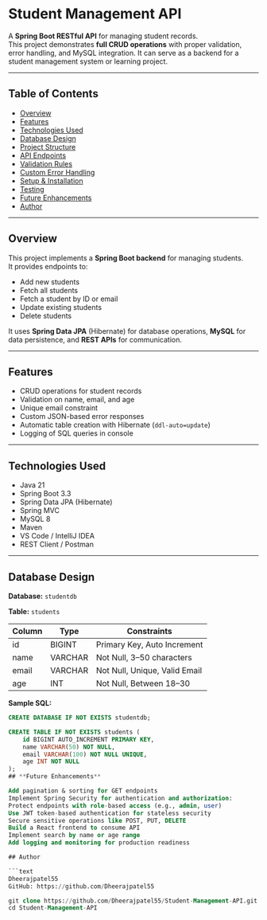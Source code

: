 # Student Management API

A **Spring Boot RESTful API** for managing student records.  
This project demonstrates **full CRUD operations** with proper validation, error handling, and MySQL integration. It can serve as a backend for a student management system or learning project.

---

## **Table of Contents**

- [Overview](#overview)  
- [Features](#features)  
- [Technologies Used](#technologies-used)  
- [Database Design](#database-design)  
- [Project Structure](#project-structure)  
- [API Endpoints](#api-endpoints)  
- [Validation Rules](#validation-rules)  
- [Custom Error Handling](#custom-error-handling)  
- [Setup & Installation](#setup--installation)  
- [Testing](#testing)  
- [Future Enhancements](#future-enhancements)  
- [Author](#author)  

---

## **Overview**

This project implements a **Spring Boot backend** for managing students.  
It provides endpoints to:

- Add new students  
- Fetch all students  
- Fetch a student by ID or email  
- Update existing students  
- Delete students  

It uses **Spring Data JPA** (Hibernate) for database operations, **MySQL** for data persistence, and **REST APIs** for communication.  

---

## **Features**

- CRUD operations for student records  
- Validation on name, email, and age  
- Unique email constraint  
- Custom JSON-based error responses  
- Automatic table creation with Hibernate (`ddl-auto=update`)  
- Logging of SQL queries in console  

---

## **Technologies Used**

- Java 21  
- Spring Boot 3.3
- Spring Data JPA (Hibernate)
- Spring MVC
- MySQL 8  
- Maven  
- VS Code / IntelliJ IDEA  
- REST Client / Postman  

---

## **Database Design**

**Database:** `studentdb`  

**Table:** `students`

| Column | Type        | Constraints                       |
|--------|------------|-----------------------------------|
| id     | BIGINT     | Primary Key, Auto Increment        |
| name   | VARCHAR    | Not Null, 3–50 characters         |
| email  | VARCHAR    | Not Null, Unique, Valid Email     |
| age    | INT        | Not Null, Between 18–30           |

**Sample SQL:**

```sql
CREATE DATABASE IF NOT EXISTS studentdb;

CREATE TABLE IF NOT EXISTS students (
    id BIGINT AUTO_INCREMENT PRIMARY KEY,
    name VARCHAR(50) NOT NULL,
    email VARCHAR(100) NOT NULL UNIQUE,
    age INT NOT NULL
);
## **Future Enhancements**

Add pagination & sorting for GET endpoints
Implement Spring Security for authentication and authorization:
Protect endpoints with role-based access (e.g., admin, user)
Use JWT token-based authentication for stateless security
Secure sensitive operations like POST, PUT, DELETE
Build a React frontend to consume API
Implement search by name or age range
Add logging and monitoring for production readiness

## Author

```text
Dheerajpatel55
GitHub: https://github.com/Dheerajpatel55

git clone https://github.com/Dheerajpatel55/Student-Management-API.git
cd Student-Management-API


